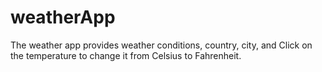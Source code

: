 # weatherApp
The weather app provides weather conditions, country, city, and Click on the temperature to change it from Celsius to Fahrenheit.

